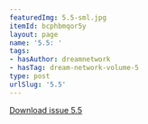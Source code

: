 ```yaml
---
featuredImg: 5.5-sml.jpg
itemId: bcphbmqor5y
layout: page
name: '5.5: '
tags:
- hasAuthor: dreamnetwork
- hasTag: dream-network-volume-5
type: post
urlSlug: '5.5'
---
```

<a href="../files/pdfs/Volume_5/5.5-Dream-Network-Bulletin_Volume-5-Number-5.pdf" download="">Download issue 5.5</a>
